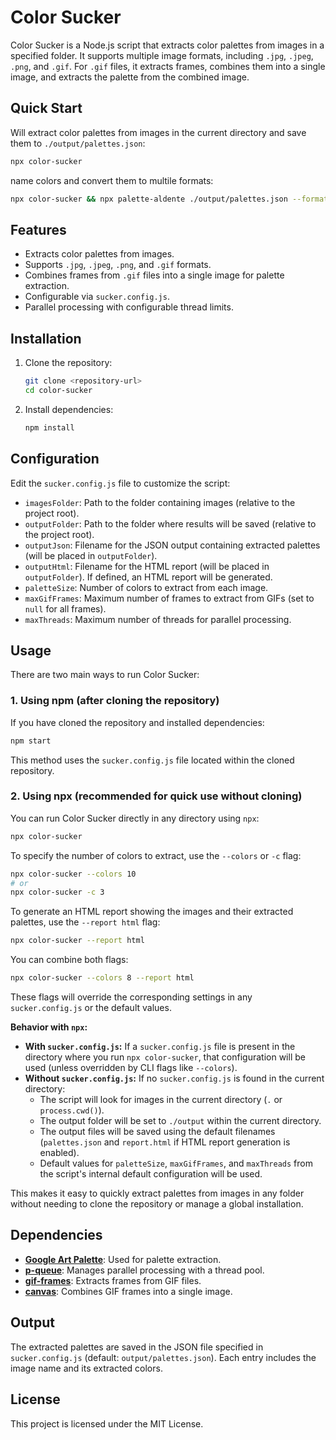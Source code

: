 # Color Sucker

Color Sucker is a Node.js script that extracts color palettes from images in a specified folder. It supports multiple image formats, including `.jpg`, `.jpeg`, `.png`, and `.gif`. For `.gif` files, it extracts frames, combines them into a single image, and extracts the palette from the combined image.

## Quick Start

Will extract color palettes from images in the current directory and save them to `./output/palettes.json`:

```bash
npx color-sucker
```

name colors and convert them to multile formats:

```bash
npx color-sucker && npx palette-aldente ./output/palettes.json --formats name,rgb,hsl --namelist bestOf 
```


## Features

- Extracts color palettes from images.
- Supports `.jpg`, `.jpeg`, `.png`, and `.gif` formats.
- Combines frames from `.gif` files into a single image for palette extraction.
- Configurable via `sucker.config.js`.
- Parallel processing with configurable thread limits.

## Installation

1. Clone the repository:

   ```bash
   git clone <repository-url>
   cd color-sucker
   ```

2. Install dependencies:

   ```bash
   npm install
   ```

## Configuration

Edit the `sucker.config.js` file to customize the script:

- `imagesFolder`: Path to the folder containing images (relative to the project root).
- `outputFolder`: Path to the folder where results will be saved (relative to the project root).
- `outputJson`: Filename for the JSON output containing extracted palettes (will be placed in `outputFolder`).
- `outputHtml`: Filename for the HTML report (will be placed in `outputFolder`). If defined, an HTML report will be generated.
- `paletteSize`: Number of colors to extract from each image.
- `maxGifFrames`: Maximum number of frames to extract from GIFs (set to `null` for all frames).
- `maxThreads`: Maximum number of threads for parallel processing.

## Usage

There are two main ways to run Color Sucker:

### 1. Using npm (after cloning the repository)

If you have cloned the repository and installed dependencies:

```bash
npm start
```

This method uses the `sucker.config.js` file located within the cloned repository.

### 2. Using npx (recommended for quick use without cloning)

You can run Color Sucker directly in any directory using `npx`:

```bash
npx color-sucker
```

To specify the number of colors to extract, use the `--colors` or `-c` flag:

```bash
npx color-sucker --colors 10
# or
npx color-sucker -c 3
```

To generate an HTML report showing the images and their extracted palettes, use the `--report html` flag:

```bash
npx color-sucker --report html
```

You can combine both flags:

```bash
npx color-sucker --colors 8 --report html
```

These flags will override the corresponding settings in any `sucker.config.js` or the default values.

**Behavior with `npx`:**

- **With `sucker.config.js`:** If a `sucker.config.js` file is present in the directory where you run `npx color-sucker`, that configuration will be used (unless overridden by CLI flags like `--colors`).
- **Without `sucker.config.js`:** If no `sucker.config.js` is found in the current directory:
  - The script will look for images in the current directory (`.` or `process.cwd()`).
  - The output folder will be set to `./output` within the current directory.
  - The output files will be saved using the default filenames (`palettes.json` and `report.html` if HTML report generation is enabled).
  - Default values for `paletteSize`, `maxGifFrames`, and `maxThreads` from the script's internal default configuration will be used.

This makes it easy to quickly extract palettes from images in any folder without needing to clone the repository or manage a global installation.

## Dependencies

- **[Google Art Palette](https://github.com/google/art-palette)**: Used for palette extraction.
- **[p-queue](https://www.npmjs.com/package/p-queue)**: Manages parallel processing with a thread pool.
- **[gif-frames](https://www.npmjs.com/package/gif-frames)**: Extracts frames from GIF files.
- **[canvas](https://www.npmjs.com/package/canvas)**: Combines GIF frames into a single image.

## Output

The extracted palettes are saved in the JSON file specified in `sucker.config.js` (default: `output/palettes.json`). Each entry includes the image name and its extracted colors.

## License

This project is licensed under the MIT License.
